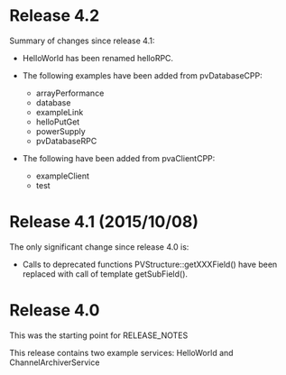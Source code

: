Release 4.2
===========

Summary of changes since release 4.1:

* HelloWorld has been renamed helloRPC.

* The following examples have been added from pvDatabaseCPP:
  * arrayPerformance
  * database
  * exampleLink
  * helloPutGet
  * powerSupply
  * pvDatabaseRPC

* The following have been added from pvaClientCPP:
  * exampleClient
  * test


Release 4.1 (2015/10/08)
========================

The only significant change since release 4.0 is:

* Calls to deprecated functions PVStructure::getXXXField() have been replaced
  with call of template getSubField().


Release 4.0
===========

This was the starting point for RELEASE_NOTES

This release contains two example services: HelloWorld and 
ChannelArchiverService


